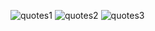 ![quotes1](https://user-images.githubusercontent.com/51447912/196553868-eab4b5a7-f150-4d1b-85b1-71b3d2250c4f.png)
![quotes2](https://user-images.githubusercontent.com/51447912/196553862-452c6c73-2c74-4f01-aedd-5e83e69524ab.png)
![quotes3](https://user-images.githubusercontent.com/51447912/196553858-b51c07b4-c25b-4754-9fc6-791cd02156f5.png)
